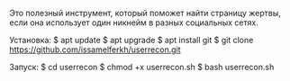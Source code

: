 Это полезный инструмент, который поможет найти страницу жертвы, если она использует один никнейм в разных социальных сетях.

Установка:
$ apt update
$ apt upgrade
$ apt install git
$ git clone https://github.com/issamelferkh/userrecon.git

Запуск:
$ cd userrecon
$ chmod +x userrecon.sh
$ bash userrecon.sh
